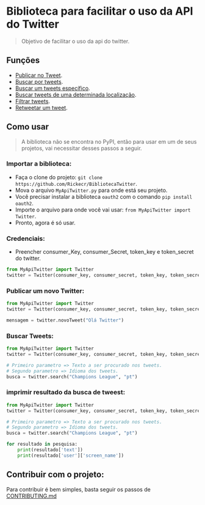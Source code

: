 # Biblioteca para facilitar o uso da API do Twitter
> Objetivo de facilitar o uso da api do twitter.

## Funções

* [Publicar no Tweet](https://github.com/Rickecr/BibliotecaTwitter#publicar-um-novo-twitter).
* [Buscar por tweets](https://github.com/Rickecr/BibliotecaTwitter#buscar-tweets).
* [Buscar um tweets específico]().
* [Buscar tweets de uma determinada localização]().
* [Filtrar tweets]().
* [Retweetar um tweet]().

## Como usar
> A biblioteca não se encontra no PyPI, então para usar em um de seus projetos, vai necessitar desses passos a seguir.

### Importar a biblioteca:

* Faça o clone do projeto: `git clone https://github.com/Rickecr/BibliotecaTwitter`.
* Mova o arquivo `MyApiTwitter.py` para onde está seu projeto.
* Você precisar instalar a biblioteca `oauth2` com o comando `pip install oauth2`. 
* Importe o arquivo para onde você vai usar: `from MyApiTwitter import Twitter`.
* Pronto, agora é só usar.

### Credenciais:

* Preencher consumer_Key, consumer_Secret, token_key e token_secret do twitter.

~~~~python
from MyApiTwitter import Twitter
twitter = Twitter(consumer_key, consumer_secret, token_key, token_secret)
~~~~

### Publicar um novo Twitter:

~~~~python
from MyApiTwitter import Twitter
twitter = Twitter(consumer_key, consumer_secret, token_key, token_secret)

mensagem = twitter.novoTweet("Olá Twitter")
~~~~

### Buscar Tweets:

~~~~python
from MyApiTwitter import Twitter
twitter = Twitter(consumer_key, consumer_secret, token_key, token_secret)

# Primeiro parametro => Texto a ser procurado nos tweets.
# Segundo parametro => Idioma dos tweets.
busca = twitter.search("Champions League", "pt")
~~~~

### imprimir resultado da busca de tweest:

~~~~python
from MyApiTwitter import Twitter
twitter = Twitter(consumer_key, consumer_secret, token_key, token_secret)

# Primeiro parametro => Texto a ser procurado nos tweets.
# Segundo parametro => Idioma dos tweets.
busca = twitter.search("Champions League", "pt")

for resultado in pesquisa:
    print(resultado['text'])
    print(resultado['user']['screen_name'])
~~~~

## Contribuir com o projeto:
Para contribuir é bem simples, basta seguir os passos de [CONTRIBUTING.md](https://github.com/Rickecr/BibliotecaTwitter/blob/master/CONTRIBUTING.md)
